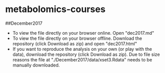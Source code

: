 # metabolomics-courses

##December2017
* To view the file directly on your browser online. Open "dec2017.md"
* To view the file directly on your browser offline. Download the repository (click Download as zip) and open "dec2017.html"
* If you want to reproduce the analysis on your own (or play with the data), download the repository (click Download as zip). Due to file size reasons the file at "./December2017/data/xset3.Rdata" needs to be manually downloaded.
